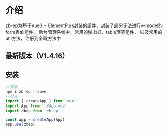 # 介绍
zb-ep为基于Vue3 + ElementPlus封装的组件，封装了部分无法进行v-model的form表单组件、
后台管理系统中，常用的弹出框、table页等组件，
以及常用的util方法，注册到全局方法中

## 最新版本（V1.4.16）


## 安装
```javascript
//安装
npm i zb-ep --save
//引入
import { createApp } from 'vue'
import App from './App.vue'
import zbep from 'zb-ep'

const app = createApp(App)
app.use(zbep)
```

